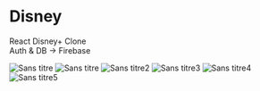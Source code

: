 # Disney
React Disney+ Clone <br/>
Auth & DB -> Firebase <br/>

![Sans titre](https://user-images.githubusercontent.com/73282517/144598050-0fbd0c47-4dec-412d-90e5-ec70fafa1d01.png)
![Sans titre](https://user-images.githubusercontent.com/73282517/144602510-7808f3d4-39a6-47fb-a320-f864c96758b9.jpg)
![Sans titre2](https://user-images.githubusercontent.com/73282517/144602512-d513d9a0-1c37-4e19-ba94-258af977f592.jpg)
![Sans titre3](https://user-images.githubusercontent.com/73282517/144602513-30f3252f-4491-47f7-bbed-2d08b7771b22.jpg)
![Sans titre4](https://user-images.githubusercontent.com/73282517/144602515-20a006a2-e2d7-4d41-8401-a347e3a7273d.jpg)
![Sans titre5](https://user-images.githubusercontent.com/73282517/144602518-dcdd3da2-0419-45ff-b83b-7b5be6c13c13.jpg)
